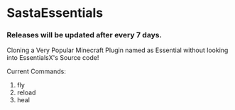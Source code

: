 # SastaEssentials
### Releases will be updated after every 7 days.
Cloning a Very Popular Minecraft Plugin named as Essential without looking into EssentialsX's Source code!


Current Commands:
  1. fly
  2. reload
  3. heal
